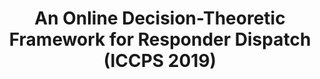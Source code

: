 ---
title: "An Online Decision-Theoretic Framework for Responder
Dispatch (ICCPS 2019)"
collection: publications
permalink: /files/iccps19.pdf
paperurl: 'http://ayanmukhopadhyay.github.io/files/iccps19.pdf'
---
